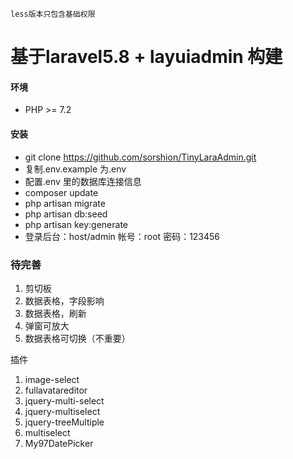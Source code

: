 `less版本只包含基础权限`

# 基于laravel5.8 + layuiadmin 构建
#### 环境
* PHP >= 7.2

#### 安装
* git clone https://github.com/sorshion/TinyLaraAdmin.git
* 复制.env.example 为.env
* 配置.env 里的数据库连接信息
* composer update
* php artisan migrate
* php artisan db:seed
* php artisan key:generate
* 登录后台：host/admin   帐号：root  密码：123456



### 待完善
1. 剪切板
2. 数据表格，字段影响
3. 数据表格，刷新
4. 弹窗可放大
5. 数据表格可切换（不重要）

插件
1. image-select
2. fullavatareditor
3. jquery-multi-select
4. jquery-multiselect
5. jquery-treeMultiple
6. multiselect
7. My97DatePicker